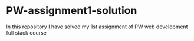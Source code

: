 # PW-assignment1-solution
In this repository I have solved my 1st assignment of PW web development full stack course
